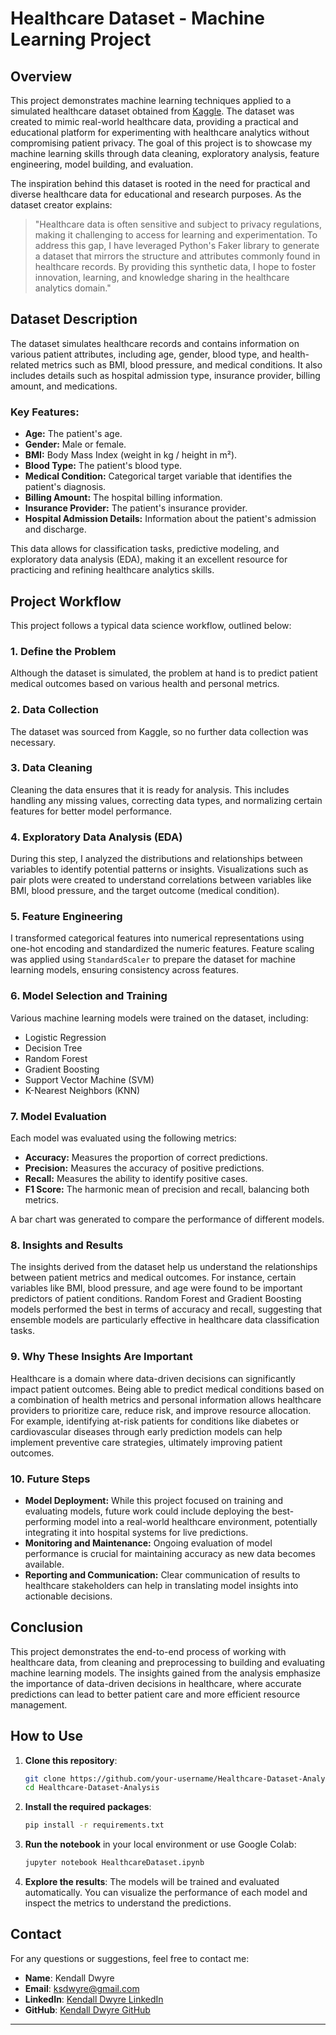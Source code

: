 # Healthcare Dataset - Machine Learning Project

## Overview

This project demonstrates machine learning techniques applied to a simulated healthcare dataset obtained from [Kaggle](https://www.kaggle.com/datasets/prasad22/healthcare-dataset). The dataset was created to mimic real-world healthcare data, providing a practical and educational platform for experimenting with healthcare analytics without compromising patient privacy. The goal of this project is to showcase my machine learning skills through data cleaning, exploratory analysis, feature engineering, model building, and evaluation.

The inspiration behind this dataset is rooted in the need for practical and diverse healthcare data for educational and research purposes. As the dataset creator explains:

> "Healthcare data is often sensitive and subject to privacy regulations, making it challenging to access for learning and experimentation. To address this gap, I have leveraged Python's Faker library to generate a dataset that mirrors the structure and attributes commonly found in healthcare records. By providing this synthetic data, I hope to foster innovation, learning, and knowledge sharing in the healthcare analytics domain."

## Dataset Description

The dataset simulates healthcare records and contains information on various patient attributes, including age, gender, blood type, and health-related metrics such as BMI, blood pressure, and medical conditions. It also includes details such as hospital admission type, insurance provider, billing amount, and medications.

### Key Features:
- **Age:** The patient's age.
- **Gender:** Male or female.
- **BMI:** Body Mass Index (weight in kg / height in m²).
- **Blood Type:** The patient's blood type.
- **Medical Condition:** Categorical target variable that identifies the patient's diagnosis.
- **Billing Amount:** The hospital billing information.
- **Insurance Provider:** The patient's insurance provider.
- **Hospital Admission Details:** Information about the patient's admission and discharge.

This data allows for classification tasks, predictive modeling, and exploratory data analysis (EDA), making it an excellent resource for practicing and refining healthcare analytics skills.

## Project Workflow

This project follows a typical data science workflow, outlined below:

### 1. **Define the Problem**
   Although the dataset is simulated, the problem at hand is to predict patient medical outcomes based on various health and personal metrics.

### 2. **Data Collection**
   The dataset was sourced from Kaggle, so no further data collection was necessary.

### 3. **Data Cleaning**
   Cleaning the data ensures that it is ready for analysis. This includes handling any missing values, correcting data types, and normalizing certain features for better model performance.

### 4. **Exploratory Data Analysis (EDA)**
   During this step, I analyzed the distributions and relationships between variables to identify potential patterns or insights. Visualizations such as pair plots were created to understand correlations between variables like BMI, blood pressure, and the target outcome (medical condition).

### 5. **Feature Engineering**
   I transformed categorical features into numerical representations using one-hot encoding and standardized the numeric features. Feature scaling was applied using `StandardScaler` to prepare the dataset for machine learning models, ensuring consistency across features.

### 6. **Model Selection and Training**
   Various machine learning models were trained on the dataset, including:
   - Logistic Regression
   - Decision Tree
   - Random Forest
   - Gradient Boosting
   - Support Vector Machine (SVM)
   - K-Nearest Neighbors (KNN)

### 7. **Model Evaluation**
   Each model was evaluated using the following metrics:
   - **Accuracy:** Measures the proportion of correct predictions.
   - **Precision:** Measures the accuracy of positive predictions.
   - **Recall:** Measures the ability to identify positive cases.
   - **F1 Score:** The harmonic mean of precision and recall, balancing both metrics.
   
   A bar chart was generated to compare the performance of different models.

### 8. **Insights and Results**

The insights derived from the dataset help us understand the relationships between patient metrics and medical outcomes. For instance, certain variables like BMI, blood pressure, and age were found to be important predictors of patient conditions. Random Forest and Gradient Boosting models performed the best in terms of accuracy and recall, suggesting that ensemble models are particularly effective in healthcare data classification tasks.

### 9. **Why These Insights Are Important**

Healthcare is a domain where data-driven decisions can significantly impact patient outcomes. Being able to predict medical conditions based on a combination of health metrics and personal information allows healthcare providers to prioritize care, reduce risk, and improve resource allocation. For example, identifying at-risk patients for conditions like diabetes or cardiovascular diseases through early prediction models can help implement preventive care strategies, ultimately improving patient outcomes.

### 10. **Future Steps**
   - **Model Deployment:** While this project focused on training and evaluating models, future work could include deploying the best-performing model into a real-world healthcare environment, potentially integrating it into hospital systems for live predictions.
   - **Monitoring and Maintenance:** Ongoing evaluation of model performance is crucial for maintaining accuracy as new data becomes available.
   - **Reporting and Communication:** Clear communication of results to healthcare stakeholders can help in translating model insights into actionable decisions.

## Conclusion

This project demonstrates the end-to-end process of working with healthcare data, from cleaning and preprocessing to building and evaluating machine learning models. The insights gained from the analysis emphasize the importance of data-driven decisions in healthcare, where accurate predictions can lead to better patient care and more efficient resource management.

## How to Use

1. **Clone this repository**:
    ```bash
    git clone https://github.com/your-username/Healthcare-Dataset-Analysis.git
    cd Healthcare-Dataset-Analysis
    ```

2. **Install the required packages**:
    ```bash
    pip install -r requirements.txt
    ```

3. **Run the notebook** in your local environment or use Google Colab:
    ```bash
    jupyter notebook HealthcareDataset.ipynb
    ```

4. **Explore the results**: The models will be trained and evaluated automatically. You can visualize the performance of each model and inspect the metrics to understand the predictions.

## Contact

For any questions or suggestions, feel free to contact me:
- **Name**: Kendall Dwyre
- **Email**: ksdwyre@gmail.com
- **LinkedIn**: [Kendall Dwyre LinkedIn](https://www.linkedin.com/in/kendall-dwyre/)
- **GitHub**: [Kendall Dwyre GitHub](https://github.com/kendall-dwyre/)

---

